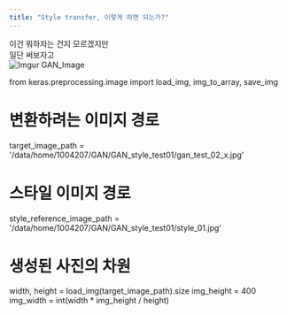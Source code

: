 ```yaml
---
title: "Style transfer, 이렇게 하면 되는가?"
---
```

이건 뭐하자는 건지 모르겠지만<br> 
일단 써보자고<br>
![Imgur](https://i.imgur.com/pkX4Hjb.jpg)
GAN_Image

from keras.preprocessing.image import load_img, img_to_array, save_img

# 변환하려는 이미지 경로
target_image_path = '/data/home/1004207/GAN/GAN_style_test01/gan_test_02_x.jpg'
# 스타일 이미지 경로
style_reference_image_path = '/data/home/1004207/GAN/GAN_style_test01/style_01.jpg'

# 생성된 사진의 차원
width, height = load_img(target_image_path).size
img_height = 400
img_width = int(width * img_height / height)
